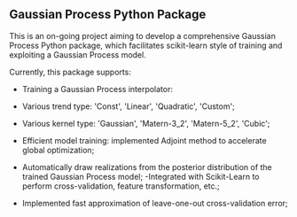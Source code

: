 ## Gaussian Process Python Package

This is an on-going project aiming to develop a comprehensive Gaussian Process
Python package, which facilitates scikit-learn style of training and exploiting
a Gaussian Process model.

Currently, this package supports:

- Training a Gaussian Process interpolator:

 - Various trend type: 'Const', 'Linear', 'Quadratic', 'Custom';
 - Various kernel type: 'Gaussian', 'Matern-3_2', 'Matern-5_2', 'Cubic';
 - Efficient model training: implemented Adjoint method to accelerate
 global optimization;
 - Automatically draw realizations from the posterior distribution of the trained
 Gaussian Process model;
 -Integrated with Scikit-Learn to perform cross-validation,
 feature transformation, etc.;
 - Implemented fast approximation of leave-one-out cross-validation error;
